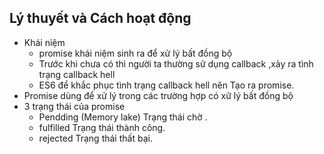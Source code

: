 ## Lý thuyết và Cách hoạt động

- Khái niệm
  - promise khái niệm sinh ra để xử lý bất đồng bộ
  - Trước khi chưa có thì người ta thường sử dụng callback ,xảy ra tình trạng callback hell
  - ES6 để khắc phục tình trạng callback hell nên Tạo ra promise.
- Promise dùng để xử lý trong các trường hợp có xữ lý bất đồng bộ
- 3 trạng thái của promise
  - Pendding (Memory lake)
    Trạng thái chờ .
  - fulfilled
    Trạng thái thành công.
  - rejected
    Trạng thái thất bại.
